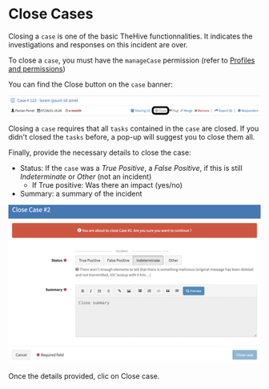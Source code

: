 # Close Cases

Closing a `case` is one of the basic TheHive functionnalities. It indicates the investigations and responses on this incident are over.

To close a `case`, you must have the `manageCase` permission (refer to [Profiles and permissions](../../Administrators/profiles/))

You can find the Close button on the `case` banner:

![close case](./images/close-case.png)

Closing a `case` requires that all `tasks` contained in the `case` are closed. If you didn't closed the `tasks` before, a pop-up will suggest you to close them all.

Finally, provide the necessary details to close the case:

- Status: If the `case` was a *True Positive*, a *False Positive*, if this is still *Indeterminate* or *Other* (not an incident)
    - If True positive: Was there an impact (yes/no)
- Summary: a summary of the incident

![close case](./images/close-case-details.png)

Once the details provided, clic on Close case.
